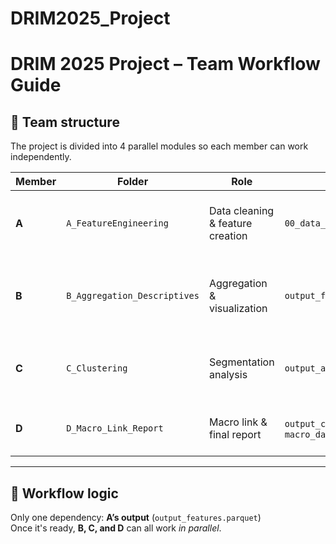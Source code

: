 # DRIM2025_Project

# DRIM 2025 Project – Team Workflow Guide

## 👥 Team structure
The project is divided into 4 parallel modules so each member can work independently.

| Member | Folder | Role | Input | Output | Objective |
|---------|---------|------|--------|----------|------------|
| **A** | `A_FeatureEngineering` | Data cleaning & feature creation | `00_data_raw/DRIM_VF.txt` | `output_features.parquet` | Import raw txt, clean data, de-annualize PD, compute slope/curvature |
| **B** | `B_Aggregation_Descriptives` | Aggregation & visualization | `output_features.parquet` | `output_agg.csv` + plots | Aggregate by country/sector, compute monthly averages and gaps, visualize trends |
| **C** | `C_Clustering` | Segmentation analysis | `output_agg.csv` | `output_clusters.csv` + plots | Cluster countries/sectors by PD behaviour (k-means or hierarchical) |
| **D** | `D_Macro_Link_Report` | Macro link & final report | `output_clusters.csv`, `macro_data.xlsx` | `Final_Report.Rmd` or PPT | Link clusters to macro variables and build final storyline |

---

## 🔄 Workflow logic
Only one dependency: **A’s output** (`output_features.parquet`)  
Once it's ready, **B, C, and D** can all work *in parallel*.
